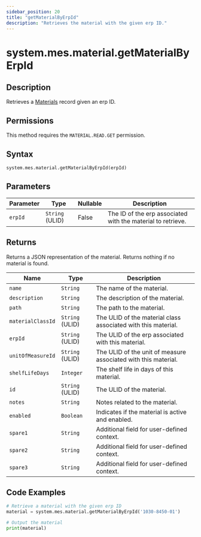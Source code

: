 ```yaml
---
sidebar_position: 20
title: "getMaterialByErpId"
description: "Retrieves the material with the given erp ID."
---
```


# system.mes.material.getMaterialByErpId

## Description

Retrieves a [Materials](../../data-model/material-model/material) record given an erp ID.


## Permissions

This method requires the `MATERIAL.READ.GET` permission.

## Syntax

```python
system.mes.material.getMaterialByErpId(erpId)
```

## Parameters

| Parameter | Type            | Nullable | Description                                                 |
|-----------|-----------------|----------|-------------------------------------------------------------|
| `erpId`   | `String` (ULID) | False    | The ID of the erp associated with the material to retrieve. |

## Returns

Returns a JSON representation of the material. Returns nothing if no material is found.

| Name              | Type            | Description                                                    |
|-------------------|-----------------|----------------------------------------------------------------|
| `name`            | `String`        | The name of the material.                                      |
| `description`     | `String`        | The description of the material.                               |
| `path`            | `String`        | The path to the material.                                      |
| `materialClassId` | `String` (ULID) | The ULID of the material class associated with this material.  |
| `erpId`           | `String` (ULID) | The ULID of the erp associated with this material.             |
| `unitOfMeasureId` | `String` (ULID) | The ULID of the unit of measure associated with this material. |
| `shelfLifeDays`   | `Integer`       | The shelf life in days of this material.                       |
| `id`              | `String` (ULID) | The ULID of the material.                                      |
| `notes`           | `String`        | Notes related to the material.                                 |
| `enabled`         | `Boolean`       | Indicates if the material is active and enabled.               |
| `spare1`          | `String`        | Additional field for user-defined context.                     |
| `spare2`          | `String`        | Additional field for user-defined context.                     |
| `spare3`          | `String`        | Additional field for user-defined context.                     |

## Code Examples

```python
# Retrieve a material with the given erp ID
material = system.mes.material.getMaterialByErpId('1030-8450-01')

# Output the material
print(material)
```
